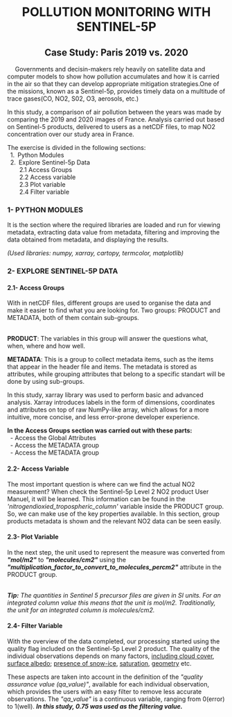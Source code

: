 <div align="center"> <h1> POLLUTION MONITORING WITH SENTINEL-5P </h1> </div>
<div align="center"> <h2> Case Study: Paris 2019 vs. 2020 </h2> </div>

&ensp;&ensp; Governments and decisin-makers rely heavily on satellite data and computer models to show how pollution accumulates and how it is carried in the air so that they can develop appropriate mitigation strategies.One of the missions, known as a Sentinel-5p, provides timely data on a multitude of trace gases(CO, NO2, S02, O3, aerosols, etc.)

In this study, a comparison of air pollution between the years was made by comparing the 2019 and 2020 images of France. Analysis carried out based on Sentinel-5 products, delivered to users as a netCDF files, to map NO2 concentration over our study area in France.

The exercise is divided in the following sections:
<br>&ensp;1.&ensp;Python Modules
<br>&ensp;2.&ensp;Explore Sentinel-5p Data
<br>&ensp;&ensp;&ensp;&ensp;2.1 Access Groups
<br>&ensp;&ensp;&ensp;&ensp;2.2 Access variable
<br>&ensp;&ensp;&ensp;&ensp;2.3 Plot variable
<br>&ensp;&ensp;&ensp;&ensp;2.4 Filter variable

<h3> 1- PYTHON MODULES </h3>
It is the section where the required libraries are loaded and run for viewing metadata, extracting data value from metadata, filtering and improving the data obtained from metadata, and displaying the results.

<i>(Used libraries: numpy, xarray, cartopy, termcolor, matplotlib)</i>

<h3> 2- EXPLORE SENTINEL-5P DATA </h3>
<h4> 2.1- Access Groups </h3>
With in netCDF files, different groups are used to organise the data and make it easier to find what you are looking for. Two groups: PRODUCT and METADATA, both of them contain sub-groups.

<br><b>PRODUCT</b>: The variables in this group will answer the questions what, when, where and how well.

<b>METADATA</b>: This is a group to collect metadata items, such as the items that appear in the header file and items. The metadata is stored as attributes, while grouping attributes that belong to a specific standart will be done by using sub-groups.

In this study, xarray library was used to perform basic and advanced analysis. Xarray introduces labels in the form of dimensions, coordinates and attributes on top of raw NumPy-like array, which allows for a more intuitive, more concise, and less error-prone developer experience.

<b>In the Access Groups section was carried out with these parts:</b>
<br>&ensp;- Access the Global Attributes
<br>&ensp;- Access the METADATA group
<br>&ensp;- Access the METADATA group

<h4> 2.2- Access Variable </h3>
The most important question is where can we find the actual NO2 measurement? When check the Sentinel-5p Level 2 NO2 product User Manuel, it will be learned. This information can be found in the <i>'nitrogendioxied_tropospheric_column'</i> variable inside the PRODUCT group. So, we can make use of the key properties available. In this section, group products metadata is shown and the relevant NO2 data can be seen easily.

<h4> 2.3- Plot Variable </h3>
In the next step, the unit used to represent the measure was converted from <b><i>"mol/m2"</i></b> to <b><i>"molecules/cm2"</i></b> using the <b><i>"multiplication_factor_to_convert_to_molecules_percm2"</i></b> attribute in the PRODUCT group. 

<br><i><b>Tip:</b> The quantities in Sentinel 5 precursor files are given in SI units. For an integrated column value this means that the unit is mol/m2. Traditionally, the unit for an integrated column is molecules/cm2.</i>

<h4> 2.4- Filter Variable </h3>

With the overview of the data completed, our processing started using the quality flag included on the Sentinel-5p Level 2 product. The quality of the individual observations depends on many factors, <u>including cloud cover</u>, <u>surface albedo</u>; <u>presence of snow-ice</u>, <u>saturation</u>, <u>geometry</u> etc. 

These aspects are taken into account in the definition of the <i>"quality assurance value (qa_value)"</i>, available for each individual observation, which provides the users with an easy filter to remove less accurate observations. The <i>"qa_value"</i> is a continuous variable, ranging from 0(error) to 1(well). <b><i>In this study, 0.75 was used as the filtering value.</i></b>


